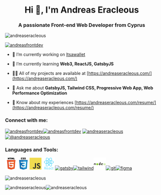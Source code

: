 <h1 align="center">Hi 👋, I'm Andreas Eracleous</h1>
<h3 align="center">A passionate Front-end Web Developer from Cyprus</h3>

<p align="left"> <img src="https://komarev.com/ghpvc/?username=andreaseracleous&label=Profile%20views&color=0e75b6&style=flat" alt="andreaseracleous" /> </p>

<p align="left"> <a href="https://twitter.com/andreasfrontdev" target="blank"><img src="https://img.shields.io/twitter/follow/andreasfrontdev?logo=twitter&style=for-the-badge" alt="andreasfrontdev" /></a> </p>

- 🔭 I’m currently working on [Itsawallet](https://itsawallet.finance/)

- 🌱 I’m currently learning **Web3, ReactJS, GatsbyJS**

- 👨‍💻 All of my projects are available at [https://andreaseracleous.com/](https://andreaseracleous.com/)

- 💬 Ask me about **GatsbyJS, Tailwind CSS, Progressive Web App, Web Performance Optimization**

- 📄 Know about my experiences [https://andreaseracleous.com/resume/](https://andreaseracleous.com/resume/)

<h3 align="left">Connect with me:</h3>
<p align="left"><a href="https://codepen.io/andreasfrontdev" target="blank"><img align="center" src="https://raw.githubusercontent.com/rahuldkjain/github-profile-readme-generator/master/src/images/icons/Social/codepen.svg" alt="andreasfrontdev" height="30" width="40" /></a><a href="https://twitter.com/andreasfrontdev" target="blank"><img align="center" src="https://raw.githubusercontent.com/rahuldkjain/github-profile-readme-generator/master/src/images/icons/Social/twitter.svg" alt="andreasfrontdev" height="30" width="40" /></a>
  <a href="https://linkedin.com/in/andreaseracleous" target="blank"><img align="center" src="https://raw.githubusercontent.com/rahuldkjain/github-profile-readme-generator/master/src/images/icons/Social/linked-in-alt.svg" alt="andreaseracleous" height="30" width="40" /></a>
  <a href="https://www.youtube.com/c/@andreaseracleous" target="blank"><img align="center" src="https://raw.githubusercontent.com/rahuldkjain/github-profile-readme-generator/master/src/images/icons/Social/youtube.svg" alt="@andreaseracleous" height="30" width="40" /></a>
</p>
<h3 align="left">Languages and Tools:</h3>
<p align="left"><a href="https://www.w3.org/html/" target="_blank" rel="noreferrer"> <img src="https://raw.githubusercontent.com/devicons/devicon/master/icons/html5/html5-original-wordmark.svg" alt="html5" width="40" height="40" /></a><a href="https://www.w3schools.com/css/" target="_blank" rel="noreferrer"><img src="https://raw.githubusercontent.com/devicons/devicon/master/icons/css3/css3-original-wordmark.svg" alt="css3" width="40" height="40" /></a><a href="https://developer.mozilla.org/en-US/docs/Web/JavaScript" target="_blank" rel="noreferrer"><img src="https://raw.githubusercontent.com/devicons/devicon/master/icons/javascript/javascript-original.svg" alt="javascript" width="40" height="40" /></a>
  <a href="https://reactjs.org/" target="_blank" rel="noreferrer"> <img src="https://raw.githubusercontent.com/devicons/devicon/master/icons/react/react-original-wordmark.svg" alt="react" width="40" height="40" /></a><a href="https://www.gatsbyjs.com/" target="_blank" rel="noreferrer"><img src="https://www.vectorlogo.zone/logos/gatsbyjs/gatsbyjs-icon.svg" alt="gatsby" width="40" height="40" /></a><a href="https://tailwindcss.com/" target="_blank" rel="noreferrer"><img src="https://www.vectorlogo.zone/logos/tailwindcss/tailwindcss-icon.svg" alt="tailwind" width="40" height="40" /></a><a href="https://nodejs.org" target="_blank" rel="noreferrer"><img src="https://raw.githubusercontent.com/devicons/devicon/master/icons/nodejs/nodejs-original-wordmark.svg" alt="nodejs" width="40" height="40" /></a><a href="https://git-scm.com/" target="_blank" rel="noreferrer"><img src="https://www.vectorlogo.zone/logos/git-scm/git-scm-icon.svg" alt="git" width="40" height="40" /></a><a href="https://www.figma.com/" target="_blank" rel="noreferrer"><img src="https://www.vectorlogo.zone/logos/figma/figma-icon.svg" alt="figma" width="40" height="40" /></a>

<p><img align="center" src="https://github-readme-stats.vercel.app/api/top-langs?username=andreaseracleous&show_icons=true&locale=en&theme=tokyonight" alt="andreaseracleous" /></p>
<p><img align="left" src="https://github-readme-stats.vercel.app/api?username=andreaseracleous&show_icons=true&locale=en&theme=tokyonight" alt="andreaseracleous" /></p>
<p><img align="left" src="https://github-readme-streak-stats.herokuapp.com/?user=andreaseracleous&theme=tokyonight" alt="andreaseracleous" />
</p>
